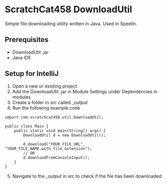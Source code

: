 # ScratchCat458 DownloadUtil
Simple file downloading utility written in Java. Used in Speelin.

## Prerequisites
- DownloadUtil .jar
- Java IDE

## Setup for IntelliJ
1. Open a new or existing project
2. Add the DownloadUtil .jar in Module Settings under Dependencies in modules
3. Create a folder in src called _output
4. Run the following example code
```
import com.scratchcat458.util.DownloadUtil;

public class Main {
    public static void main(String[] args) {
        DownloadUtil d = new DownloadUtil();

        d.download("YOUR_FILE_URL", "YOUR_FILE_NAME.with_file_extension");
        // OR
        d.downloadFromConsoleInput();
    }
}
```
5. Navigate to the *_output* in src to check if the file has been downloaded
